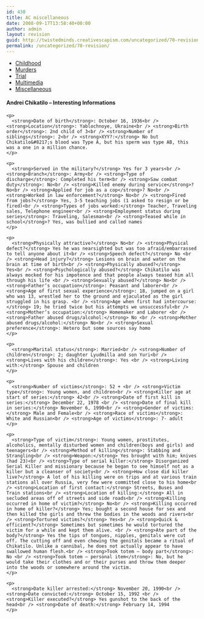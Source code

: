 ```yaml
---
id: 430
title: AC miscellaneous
date: 2008-09-17T13:58:40+00:00
author: admin
layout: revision
guid: http://twistedminds.creativescapism.com/uncategorized/70-revision/
permalink: /uncategorized/70-revision/
---
```

<p class="dropcap-first">
  <ul id="navlist">
    <li>
      <a href="/serial-killers/andrei-chikatilo/" title="Andrei Chikatilo's Childhood">Childhood</a>
    </li>
    <li>
      <a href="/serial-killers/andrei-chikatilo/AC-murders/" title="how it all began - his victims and the way he killed them">Murders</a>
    </li>
    <li>
      <a href="/serial-killers/andrei-chikatilo/AC-trial/" title="After he got caught - trial">Trial</a>
    </li>
    <li>
      <a href="/serial-killers/andrei-chikatilo/AC-multimedia/" title="pictures, audio and video recordings">Multimedia</a>
    </li>
    <li id="active">
      <a href="/serial-killers/andrei-chikatilo/AC-miscellaneous/" id="current" title="An Interesting Interview">Miscellaneous</a>
    </li>
  </ul>
  
  <div class="body">
    <h4>
      Andrei Chikatilo &#8211; Interesting Informations
    </h4>
    
    <p>
      <strong>Date of birth</strong>: October 16, 1936<br /> <strong>Location</strong>: Yablochnoye, Ukraine<br /> <strong>Birth order</strong>: 2nd child of 3<br /> <strong>Number of siblings</strong>: 2<br /> <strong>XYY?:</strong> No but Chikatilo&#8217;s blood was Type A, but his sperm was type AB, this was a one in a million chance.
    </p>
    
    <p>
      <strong>Served in the military?</strong> Yes for 3 years<br /> <strong>Branch</strong>: Army<br /> <strong>Type of discharge</strong>: Completed his term<br /> <strong>Saw combat duty</strong>: No<br /> <strong>Killed enemy during service</strong>? No<br /> <strong>Applied for job as a cop</strong>? No<br /> <strong>Worked in law enforcement?</strong> No<br /> <strong>Fired from jobs?</strong> Yes, 3-5 teaching jobs (1 asked to resign or be fired)<br /> <strong>Types of jobs worked:</strong> Teacher, Traveling sales, Telephone engineer<br /> <strong>Employment status during series</strong>: Traveling, Salesman<br /> <strong>Teased while in school</strong>? Yes, was bullied and called names
    </p>
    
    <p>
      <strong>Physically attractive?</strong> No<br /> <strong>Physical defect?</strong> Yes he was nearsighted but was too afraid/embarrassed to tell anyone about it<br /> <strong>Speech defect?</strong> No <br /> <strong>Head injury?</strong> Lesions on brain and water on the brain at time of birth<br /> <strong>Physically abused?</strong> Yes<br /> <strong>Psychologically abused?</strong> Chikatilo was always mocked for his impotence and that people always teased him all through his life <br /> <strong>Sexually abused?</strong> No<br /> <strong>Father’s occupation</strong>: Peasant and laborer<br /> <strong>Age of first sexual experience</strong>: 18, jumped on a girl who was 13, wrestled her to the ground and ejaculated as the girl struggled in his grasp. <br /> <strong>Age when first had intercourse:</strong> 19; he tried twice but his attempts we unsuccessful<br /> <strong>Mother’s occupation:</strong> Homemaker and Laborer <br /> <strong>Father abused drugs/alcohol:</strong> No <br /> <strong>Mother abused drugs/alcohol:</strong> No<br /> <strong>Sexual preference</strong>: Hetero but some sources say homo
    </p>
    
    <p>
      <strong>Marital status</strong>: Married<br /> <strong>Number of children</strong>: 2; daughter Lyudmilla and son Yuri<br /> <strong>Lives with his children</strong>: Yes <br /> <strong>Living with:</strong> Spouse and children
    </p>
    
    <p>
      <strong>Number of victims</strong>: 52 + <br /> <strong>Victim type</strong>: Young women, and children<br /> <strong>Killer age at start of series:</strong> 42<br /> <strong>Date of first kill in series:</strong> December 22, 1978 <br /> <strong>Date of final kill in series:</strong> November 6, 1990<br /> <strong>Gender of victims:</strong> Male and Female<br /> <strong>Race of victims</strong>: White and Russian<br /> <strong>Age of victims</strong>: 7- adult
    </p>
    
    <p>
      <strong>Type of victim</strong>: Young women, prostitutes, alcoholics, mentally disturbed women and children(boys and girls) and teenagers<br /> <strong>Method of killing</strong>: Stabbing and Strangling<br /> <strong>Weapon:</strong> Yes brought with him; knives (had 23)<br /> <strong>Type of serial killer:</strong> Disorganized Serial Killer and missionary because he began to see himself not as a killer but a cleanser of society<br /> <strong>How close did killer live?</strong> A lot of his killing were on trips and at various train stations all over Russia, very few were committed close to his home<br /> <strong>Location of first contact:</strong> Streets, Buses and Train stations<br /> <strong>Location of killing:</strong> All in secluded areas off of streets and side roads<br /> <strong>Killing occurred in home of victim?</strong> No<br /> <strong>Killing occurred in home of killer?</strong> Yes; bought a second house for sex and then killed the girls and threw the bodies in the woods and rivers<br /> <strong>Tortured victims?</strong> Yes<br /> <strong>Quick & efficient?</strong> Sometimes but sometimes he would tortured the victim for a while and kept them alive. <br /> <strong>Ate part of the body?</strong> Yes the tips of tongues, nipples, genitals were cut off. The cutting off and even chewing the genitals became a ritual of Chikatilo. Unlike a cannibal, he does not actually appear to have swallowed human flesh.<br /> <strong>Took totem – body part</strong>: No <br /> <strong>Took totem – personal item</strong>: No, but he would take their clothes and or their purses and throw them deeper into the woods or somewhere around the victim.
    </p>
    
    <p>
      <strong>Date killer arrested:</strong> November 20, 1990<br /> <strong>Date convicted:</strong> October 15, 1992 <br /> <strong>Killer executed?</strong> Yes gunshot to the back of the head<br /> <strong>Date of death:</strong> February 14, 1994
    </p>
